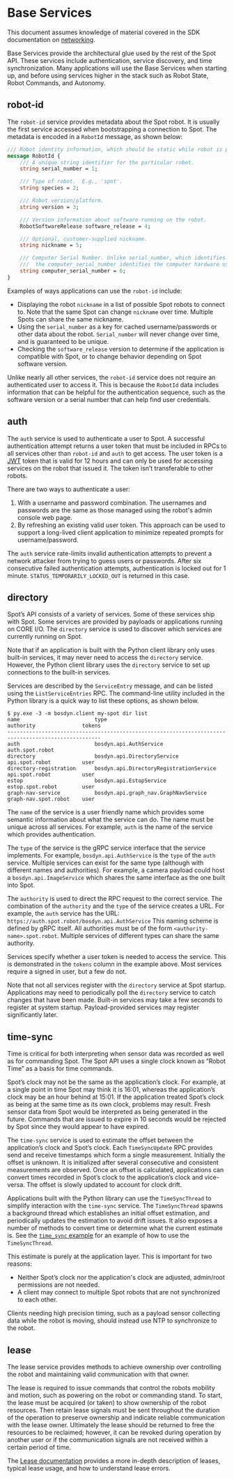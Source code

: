 <!--
Copyright (c) 2022 Boston Dynamics, Inc.  All rights reserved.

Downloading, reproducing, distributing or otherwise using the SDK Software
is subject to the terms and conditions of the Boston Dynamics Software
Development Kit License (20191101-BDSDK-SL).
-->

# Base Services

This document assumes knowledge of material covered in the SDK documentation on [networking](networking.md).

Base Services provide the architectural glue used by the rest of the Spot API. These services include authentication, service discovery, and time synchronization. Many applications will use the Base Services when starting up, and before using services higher in the stack such as Robot State, Robot Commands, and Autonomy.

## robot-id

The `robot-id` service provides metadata about the Spot robot. It is usually the first service accessed when bootstrapping a connection to Spot. The metadata is encoded in a `RobotId` message, as shown below:

```protobuf
/// Robot identity information, which should be static while robot is powered-on.
message RobotId {
    /// A unique string identifier for the particular robot.
    string serial_number = 1;

    /// Type of robot.  E.g., 'spot'.
    string species = 2;

    /// Robot version/platform.
    string version = 3;

    /// Version information about software running on the robot.
    RobotSoftwareRelease software_release = 4;

    /// Optional, customer-supplied nickname.
    string nickname = 5;

    /// Computer Serial Number. Unlike serial_number, which identifies a complete robot,
    ///  the computer_serial_number identifies the computer hardware used in the robot.
    string computer_serial_number = 6;
}
```

Examples of ways applications can use the `robot-id` include:

- Displaying the robot `nickname` in a list of possible Spot robots to connect to. Note that the same Spot can change `nickname` over time. Multiple Spots can share the same nickname.
- Using the `serial_number` as a key for cached username/passwords or other data about the robot. `Serial_number` will never change over time, and is guaranteed to be unique.
- Checking the `software_release` version to determine if the application is compatible with Spot, or to change behavior depending on Spot software version.

Unlike nearly all other services, the `robot-id` service does not require an authenticated user to access it. This is because the `RobotId` data includes information that can be helpful for the authentication sequence, such as the software version or a serial number that can help find user credentials.

## auth

The `auth` service is used to authenticate a user to Spot. A successful authentication attempt returns a user token that must be included in RPCs to all services other than `robot-id` and `auth` to get access. The user token is a [JWT](https://jwt.io) token that is valid for 12 hours and can only be used for accessing services on the robot that issued it. The token isn’t transferable to other robots.

There are two ways to authenticate a user:

1. With a username and password combination. The usernames and passwords are the same as those managed using the robot's admin console web page.
2. By refreshing an existing valid user token. This approach can be used to support a long-lived client application to minimize repeated prompts for username/password.

The `auth` service rate-limits invalid authentication attempts to prevent a network attacker from trying to guess users or passwords. After six consecutive failed authentication attempts, authentication is locked out for 1 minute. `STATUS_TEMPORARILY_LOCKED_OUT` is returned in this case.

## directory

Spot’s API consists of a variety of services. Some of these services ship with Spot. Some services are provided by payloads or applications running on CORE I/O. The `directory` service is used to discover which services are currently running on Spot.

Note that if an application is built with the Python client library only uses built-in services, it may never need to access the `directory` service. However, the Python client library uses the `directory` service to set up connections to the built-in services.

Services are described by the `ServiceEntry` message, and can be listed using the `ListServiceEntries` RPC. The command-line utility included in the Python library is a quick way to list these options, as shown below.

```
$ py.exe -3 -m bosdyn.client my-spot dir list
name                        type                                      authority               tokens
----------------------------------------------------------------------------------------------------
auth                        bosdyn.api.AuthService                    auth.spot.robot
directory                   bosdyn.api.DirectoryService               api.spot.robot          user
directory-registration      bosdyn.api.DirectoryRegistrationService   api.spot.robot          user
estop                       bosdyn.api.EstopService                   estop.spot.robot        user
graph-nav-service           bosdyn.api.graph_nav.GraphNavService      graph-nav.spot.robot    user
```

The `name` of the service is a user friendly name which provides some semantic information about what the service can do. The name must be unique across all services. For example, `auth` is the name of the service which provides authentication.

The `type` of the service is the gRPC service interface that the service implements. For example, `bosdyn.api.AuthService` is the `type` of the `auth` service. Multiple services can exist for the same type (although with different names and authorities). For example, a camera payload could host a `bosdyn.api.ImageService` which shares the same interface as the one built into Spot.

The `authority` is used to direct the RPC request to the correct service. The combination of the `authority` and the `type` of the service creates a URL. For example, the `auth` service has the URL: `https://auth.spot.robot/bosdyn.api.AuthService` This naming scheme is defined by gRPC itself. All authorities must be of the form `<authority-name>.spot.robot`. Multiple services of different types can share the same authority.

Services specify whether a user token is needed to access the service. This is demonstrated in the `tokens` column in the example above. Most services require a signed in user, but a few do not.

Note that not all services register with the `directory` service at Spot startup. Applications may need to periodically poll the `directory` service to catch changes that have been made. Built-in services may take a few seconds to register at system startup. Payload-provided services may register significantly later.

## time-sync

Time is critical for both interpreting when sensor data was recorded as well as for commanding Spot. The Spot API uses a single clock known as “Robot Time” as a basis for time commands.

Spot’s clock may not be the same as the application’s clock. For example, at a single point in time Spot may think it is 16:01, whereas the application’s clock may be an hour behind at 15:01. If the application treated Spot’s clock as being at the same time as its own clock, problems may result. Fresh sensor data from Spot would be interpreted as being generated in the future. Commands that are issued to expire in 10 seconds would be rejected by Spot since they would appear to have expired.

The `time-sync` service is used to estimate the offset between the application’s clock and Spot’s clock. Each `TimeSyncUpdate` RPC provides send and receive timestamps which form a single measurement. Initially the offset is unknown. It is initialized after several consecutive and consistent measurements are observed. Once an offset is calculated, applications can convert times recorded in Spot’s clock to the application’s clock and vice-versa. The offset is slowly updated to account for clock drift.

Applications built with the Python library can use the `TimeSyncThread` to simplify interaction with the `time-sync` service. The `TimeSyncThread` spawns a background thread which establishes an initial offset estimation, and periodically updates the estimation to avoid drift issues. It also exposes a number of methods to convert time or determine what the current estimate is. See the [`time_sync` example](../../python/examples/time_sync/README.md) for an example of how to use the `TimeSyncThread`.

This estimate is purely at the application layer. This is important for two reasons:

- Neither Spot’s clock nor the application's clock are adjusted, admin/root permissions are not needed.
- A client may connect to multiple Spot robots that are not synchronized to each other.

Clients needing high precision timing, such as a payload sensor collecting data while the robot is moving, should instead use NTP to synchronize to the robot.

## lease

The lease service provides methods to achieve ownership over controlling the robot and maintaining valid communication with that owner.

The lease is required to issue commands that control the robots mobility and motion, such as powering on the robot or commanding stand. To start, the lease must be acquired (or taken) to show ownership of the robot resources. Then retain lease signals must be sent throughout the duration of the operation to preserve ownership and indicate reliable communication with the lease owner. Ultimately the lease should be returned to free the resources to be reclaimed; however, it can be revoked during operation by another user or if the communication signals are not received within a certain period of time.

The [Lease documentation](lease_service.md) provides a more in-depth description of leases, typical lease usage, and how to understand lease errors.
